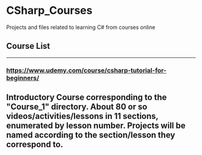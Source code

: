 # CSharp_Courses
Projects and files related to learning C# from courses online

## Course List
--------------------------------------------------------------

### https://www.udemy.com/course/csharp-tutorial-for-beginners/

Introductory Course corresponding to the "Course_1" directory. About 80 or so videos/activities/lessons in 11 sections, enumerated by lesson number. Projects will be named according to the section/lesson they correspond to.
--------------------------------------------------------------


